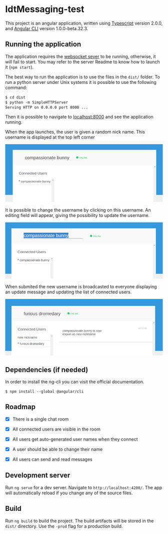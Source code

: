 # IdtMessaging-test

This project is an angular application, written using [Typescript](http://www.typescriptlang.org/) version 2.0.0,
and [Angular CLI](https://github.com/angular/angular-cli) version 1.0.0-beta.32.3.


## Running the application

The application requires the [websocket sever](https://github.com/1M0reBug/angular-chat-server) to be running, otherwise, it will fail to start.
You may refer to the server Readme to know how to launch it (`npm start`).

The best way to run the application is to use the files in the `dist/` folder.
To run a python server under Unix systems it is possible to use the following command:

```shell
$ cd dist
$ python -m SimpleHTTPServer
Serving HTTP on 0.0.0.0 port 8000 ...
```

Then it is possible to navigate to [localhost:8000](http://localhost:8000) and see the
application running.

When the app launches, the user is given a random nick name. This username is displayed at the top
left corner

![capture-displayed-nickname](captures/capture-nick.png)

It is possible to change the username by clicking on this username. An editing field
will appear, giving the possibility to update the username.

![capture-updating-nickname](captures/capture-changed-nick.png)

When submited the new username is broadcasted to everyone displaying an update message
and updating the list of connected users.

![capture-new-nickname-message](captures/nickname-message.png)

## Dependencies (if needed)

In order to install the ng-cli you can visit the official documentation.

```shell
$ npm install --global @angular/cli
```

## Roadmap

- [x] There is a single chat room
- [x] All connected users are visible in the room
- [x] All users get auto-generated user names when they connect
- [x] A user should be able to change their name
- [x] All users can send and read messages


## Development server
Run `ng serve` for a dev server. Navigate to `http://localhost:4200/`. The app will automatically reload if you change any of the source files.

## Build

Run `ng build` to build the project. The build artifacts will be stored in the `dist/` directory. Use the `-prod` flag for a production build.

